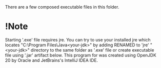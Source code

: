 There are a few composed executable files in this folder.
# !Note
Starting '.exe' file requires jre.
You can try to use your installed jre which locates "C:\Program Files\Java\<your-jdk>" by adding RENAMED to 'jre' "\<your-jdk\>" directory to the same folder as '.exe' file or create executable file using '.jar' artifact below.
This program for was created using OpenJDK 20 by Oracle and JetBrains's IntelliJ IDEA IDE.
